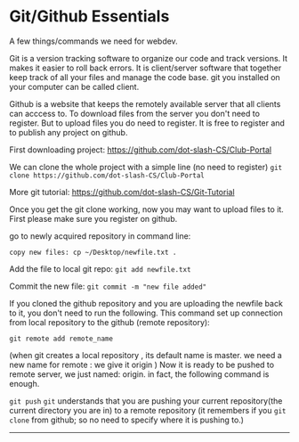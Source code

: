 # Git/Github Essentials

A few things/commands we need for webdev.

Git is a version tracking software to organize our code and track versions. It makes it
easier to roll back errors. It is client/server software that together keep track of all your files
and manage the code base. git you installed on your computer can be called client.

Github is a website that keeps the remotely available server that all clients can acccess to. To download files from the server you don't need to register. But to upload files you do need to register.
It is free to register and to publish any project on github.

First downloading project:
https://github.com/dot-slash-CS/Club-Portal

We can clone the whole project with a simple line (no need to register)
`git clone https://github.com/dot-slash-CS/Club-Portal`

More git tutorial:
https://github.com/dot-slash-CS/Git-Tutorial

Once you get the git clone working, now you may want to upload files to it.
First please make sure you register on github.

go to newly acquired repository in command line:
```cd Club-Portal
copy new files: cp ~/Desktop/newfile.txt .
```
Add the file to local git repo:
`git add newfile.txt`

Commit the new file:
`git commit -m "new file added"`

If you cloned the github repository and you are uploading the newfile back to it, you don't need to run the following. This command set up connection from local repository to the github (remote repository):

`git remote add remote_name`

(when git creates a local repository <directory>, its default name is master. we need a new name for remote : we give it origin )
Now it is ready to be pushed to remote server, we just named: origin. in fact, the following command is enough.

`git push`
`git` understands that you are pushing your current repository(the current directory you are in) to a remote repository (it remembers if you `git clone` from github; so no need to specify where it is pushing to.)

---------
